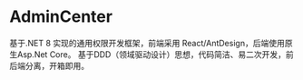 # AdminCenter
基于.NET 8 实现的通用权限开发框架，前端采用 React/AntDesign，后端使用原生Asp.Net Core。 基于DDD（领域驱动设计）思想，代码简洁、易二次开发，前后端分离，开箱即用。
